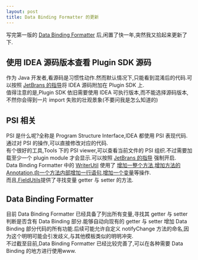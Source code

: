 ```yaml
---
layout: post
title: Data Binding Formatter 的更新
---
```


写完第一版的 [Data Binding Formatter](https://loli.xing.moe/Data_Binding_Formatter_plugin/) 后,闲置了快一年,突然我又拾起来更新了下.

## 使用 IDEA 源码版本查看 Plugin SDK 源码

作为 Java 开发者,看源码是习惯性动作.然而默认情况下,只能看到混淆后的代码.可以按照 [JetBrans 的指导](https://www.jetbrains.com/help/idea/configuring-intellij-platform-plugin-sdk.html)将 IDEA 源码附加在 Plugin SDK 上.  
值得注意的是,Plugin SDK 依旧需要使用 IDEA 可执行版本,而不能选择源码版本,不然你会得到一片 import 失败的壮观景象(不要问我是怎么知道的)

## PSI 相关
PSI 是什么呢?全称是 Program Structure Interface,IDEA 都使用 PSI 表现代码.通过对 PSI 的操作,可以直接修改对应的代码.  
有个很好的工具,Tools 下的 PSI viewer,可以查看当前文件的 PSI 组织.不过需要加载至少一个 plugin module 才会显示.可以按照  [JetBrans 的指导](https://www.jetbrains.com/help/idea/viewing-psi-structure.html) 强制开启.  
Data Binding Formatter 中的 [WriterUtil](https://github.com/Qixingchen/DataBindingModelFormatter/blob/master/src/moe/xing/databindingformatter/WriterUtil.java) 使用了 [增加一整个方法](https://github.com/Qixingchen/DataBindingModelFormatter/blob/e7961a6be920deb29119eb3a28ad463208676765/src/moe/xing/databindingformatter/WriterUtil.java#L126-L140),[增加方法的 Annotation](https://github.com/Qixingchen/DataBindingModelFormatter/blob/e7961a6be920deb29119eb3a28ad463208676765/src/moe/xing/databindingformatter/WriterUtil.java#L142-L151),[向一个方法内部增加一行语句](https://github.com/Qixingchen/DataBindingModelFormatter/blob/e7961a6be920deb29119eb3a28ad463208676765/src/moe/xing/databindingformatter/WriterUtil.java#L168-L182),[增加一个变量](https://github.com/Qixingchen/DataBindingModelFormatter/blob/e7961a6be920deb29119eb3a28ad463208676765/src/moe/xing/databindingformatter/WriterUtil.java#L213-L216)等操作.  
而且,[FieldUtils](https://github.com/Qixingchen/DataBindingModelFormatter/blob/e7961a6be920deb29119eb3a28ad463208676765/src/moe/xing/databindingformatter/utils/FieldUtils.java)提供了寻找变量 getter 与 setter 的方法.

## Data Binding Formatter
目前 Data Binding Formatter 已经具备了列出所有变量,寻找其 getter 与 setter 判断是否含有 Data Binding 部分.能够自动向现有的 getter 与 setter 增加 Data Binding 部分代码的所有功能.后续可能允许自定义 notifyChange 方法的命名,因为这个明明可能会引发歧义,与其他模板类似的明明冲突.  
不过截至目前,Data Binding Formatter 已经比较完善了,可以在各种需要 Data Binding 的地方进行使用www.